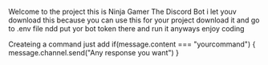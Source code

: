 Welcome to the project this is Ninja Gamer The Discord Bot i let youv download this because you can use this for your project download it and go to .env file ndd put yor bot token there and run it anyways enjoy coding

Createing a command just add
if(message.content === "yourcommand") {
  message.channel.send("Any response you want")
}
